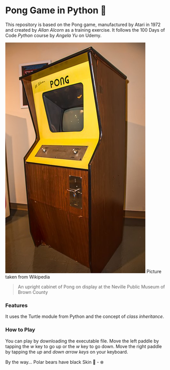 # Pong Game in Python :ping_pong:


This repository is based on the Pong game, manufactured by Atari in 1972 and created by *Allan Alcorn* as a training exercise. It follows the 100 Days of Code *Python* course by *Angela Yu* on Udemy.


![Pong_Cabinet](/Images/Pong_Cabinet.jpg)
Picture taken from Wikipedia 
>An upright cabinet of Pong on display at the Neville Public Museum of Brown County

### Features
It uses the Turtle module from Python and the concept of *class inheritance*.

### How to Play
You can play by downloading the executable file.
Move the left paddle by tapping the *w* key to go up or the *w* key to go down.
Move the right paddle by tapping the *up* and *down arrow keys* on your keyboard.


By the way...
Polar bears have black Skin :bear: - :snowflake: 

